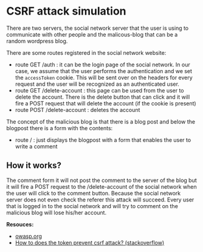 # CSRF attack simulation

There are two servers, the social network server that the user is using to communicate with other people and the malicous-blog that can be a random wordpress blog.

There are some routes registered in the social network website:
- route GET /auth : it can be the login page of the social network. In our case, we assume that the user performs the authentication and we set the `accessToken` cookie. This will be sent over on the headers for every request and the user will be recognized as an authenticated user.
- route GET /delete-account : this page can be used from the user to delete the account. There is the delete button that can click and it will fire a POST request that will delete the account (if the cookie is present)
- route POST /delete-account : deletes the account

The concept of the malicious blog is that there is a blog post and below the blogpost there is a form with the contents:
- route / : just displays the blogpost with a form that enables the user to write a comment

## How it works?
The comment form it will not post the comment to the server of the blog but it will fire a POST request to the /delete-account of the social network when the user will click to the comment button. Because the social network server does not even check the referer this attack will succeed. Every user that is logged in to the social network and will try to comment on the malicious blog will lose his/her account.

**Resouces:**
- [owasp.org](https://www.owasp.org/index.php/Cross-Site_Request_Forgery_(CSRF)_Prevention_Cheat_Sheet)
- [How to does the token prevent csrf attack? (stackoverflow)](http://stackoverflow.com/questions/31323416/how-to-does-the-token-prevent-csrf-attack?rq=1)
